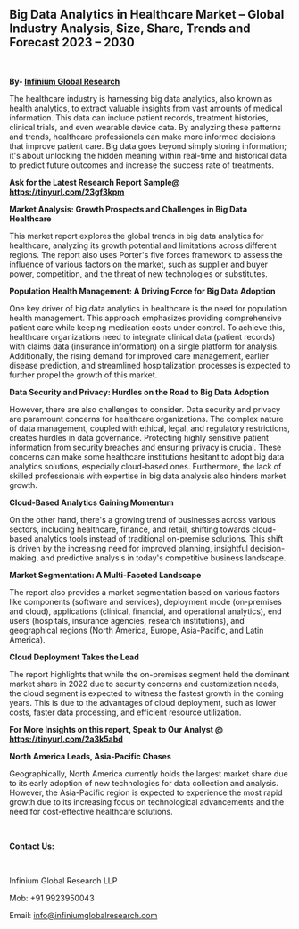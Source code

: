 <h2><strong>Big Data Analytics in Healthcare Market &ndash; Global Industry Analysis, Size, Share, Trends and Forecast 2023 &ndash; 2030</strong></h2>
<p>&nbsp;</p>
<p><strong>By- </strong><a href="https://www.infiniumglobalresearch.com"><strong>Infinium Global Research</strong></a></p>
<p>The healthcare industry is harnessing big data analytics, also known as health analytics, to extract valuable insights from vast amounts of medical information. This data can include patient records, treatment histories, clinical trials, and even wearable device data. By analyzing these patterns and trends, healthcare professionals can make more informed decisions that improve patient care. Big data goes beyond simply storing information; it's about unlocking the hidden meaning within real-time and historical data to predict future outcomes and increase the success rate of treatments.</p>
<p><strong>Ask for the Latest Research Report Sample@ </strong><a href="https://tinyurl.com/23gf3kpm"><strong>https://tinyurl.com/23gf3kpm</strong></a></p>
<p><strong>Market Analysis: Growth Prospects and Challenges in Big Data Healthcare</strong></p>
<p>This market report explores the global trends in big data analytics for healthcare, analyzing its growth potential and limitations across different regions. The report also uses Porter's five forces framework to assess the influence of various factors on the market, such as supplier and buyer power, competition, and the threat of new technologies or substitutes.</p>
<p><strong>Population Health Management: A Driving Force for Big Data Adoption</strong></p>
<p>One key driver of big data analytics in healthcare is the need for population health management. This approach emphasizes providing comprehensive patient care while keeping medication costs under control. To achieve this, healthcare organizations need to integrate clinical data (patient records) with claims data (insurance information) on a single platform for analysis. Additionally, the rising demand for improved care management, earlier disease prediction, and streamlined hospitalization processes is expected to further propel the growth of this market.</p>
<p><strong>Data Security and Privacy: Hurdles on the Road to Big Data Adoption</strong></p>
<p>However, there are also challenges to consider. Data security and privacy are paramount concerns for healthcare organizations. The complex nature of data management, coupled with ethical, legal, and regulatory restrictions, creates hurdles in data governance. Protecting highly sensitive patient information from security breaches and ensuring privacy is crucial. These concerns can make some healthcare institutions hesitant to adopt big data analytics solutions, especially cloud-based ones. Furthermore, the lack of skilled professionals with expertise in big data analysis also hinders market growth.</p>
<p><strong>Cloud-Based Analytics Gaining Momentum</strong></p>
<p>On the other hand, there's a growing trend of businesses across various sectors, including healthcare, finance, and retail, shifting towards cloud-based analytics tools instead of traditional on-premise solutions. This shift is driven by the increasing need for improved planning, insightful decision-making, and predictive analysis in today's competitive business landscape.</p>
<p><strong>Market Segmentation: A Multi-Faceted Landscape</strong></p>
<p>The report also provides a market segmentation based on various factors like components (software and services), deployment mode (on-premises and cloud), applications (clinical, financial, and operational analytics), end users (hospitals, insurance agencies, research institutions), and geographical regions (North America, Europe, Asia-Pacific, and Latin America).</p>
<p><strong>Cloud Deployment Takes the Lead</strong></p>
<p>The report highlights that while the on-premises segment held the dominant market share in 2022 due to security concerns and customization needs, the cloud segment is expected to witness the fastest growth in the coming years. This is due to the advantages of cloud deployment, such as lower costs, faster data processing, and efficient resource utilization.</p>
<p><strong>For More Insights on this report, Speak to Our Analyst @ </strong><a href="https://tinyurl.com/2a3k5abd"><strong>https://tinyurl.com/2a3k5abd</strong></a></p>
<p><strong>North America Leads, Asia-Pacific Chases</strong></p>
<p>Geographically, North America currently holds the largest market share due to its early adoption of new technologies for data collection and analysis. However, the Asia-Pacific region is expected to experience the most rapid growth due to its increasing focus on technological advancements and the need for cost-effective healthcare solutions.</p>
<p>&nbsp;</p>
<p><strong>Contact Us:</strong></p>
<p>&nbsp;</p>
<p>Infinium Global Research LLP</p>
<p>Mob: +91 9923950043</p>
<p>Email: <a href="mailto:info@infiniumglobalresearch.com">info@infiniumglobalresearch.com</a></p>